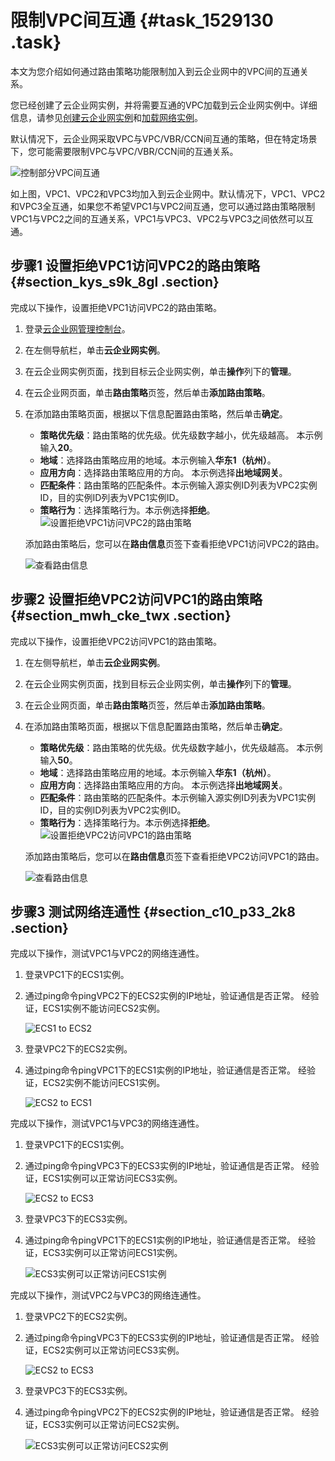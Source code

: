 # 限制VPC间互通 {#task_1529130 .task}

本文为您介绍如何通过路由策略功能限制加入到云企业网中的VPC间的互通关系。

您已经创建了云企业网实例，并将需要互通的VPC加载到云企业网实例中。详细信息，请参见[创建云企业网实例](../../../../cn.zh-CN/用户指南/管理云企业网实例/创建云企业网实例.md#)和[加载网络实例](../../../../cn.zh-CN/用户指南/管理网络实例/加载网络实例.md#)。

默认情况下，云企业网采取VPC与VPC/VBR/CCN间互通的策略，但在特定场景下，您可能需要限制VPC与VPC/VBR/CCN间的互通关系。

![控制部分VPC间互通](http://static-aliyun-doc.oss-cn-hangzhou.aliyuncs.com/assets/img/1214245/156645490554271_zh-CN.png)

如上图，VPC1、VPC2和VPC3均加入到云企业网中。默认情况下，VPC1、VPC2和VPC3全互通，如果您不希望VPC1与VPC2间互通，您可以通过路由策略限制VPC1与VPC2之间的互通关系，VPC1与VPC3、VPC2与VPC3之间依然可以互通。

## 步骤1 设置拒绝VPC1访问VPC2的路由策略 {#section_kys_s9k_8gl .section}

完成以下操作，设置拒绝VPC1访问VPC2的路由策略。

1.  登录[云企业网管理控制台](https://cen.console.aliyun.com/)。
2.  在左侧导航栏，单击**云企业网实例**。
3.  在云企业网实例页面，找到目标云企业网实例，单击**操作**列下的**管理**。
4.  在云企业网页面，单击**路由策略**页签，然后单击**添加路由策略**。
5.  在添加路由策略页面，根据以下信息配置路由策略，然后单击**确定**。 

    -   **策略优先级**：路由策略的优先级。优先级数字越小，优先级越高。 本示例输入**20**。
    -   **地域**：选择路由策略应用的地域。本示例输入**华东1（杭州）**。
    -   **应用方向**：选择路由策略应用的方向。 本示例选择**出地域网关**。
    -   **匹配条件**：路由策略的匹配条件。本示例输入源实例ID列表为VPC2实例ID，目的实例ID列表为VPC1实例ID。
    -   **策略行为**：选择策略行为。本示例选择**拒绝**。
    ![设置拒绝VPC1访问VPC2的路由策略](http://static-aliyun-doc.oss-cn-hangzhou.aliyuncs.com/assets/img/1214245/156645490655409_zh-CN.png)

    添加路由策略后，您可以在**路由信息**页签下查看拒绝VPC1访问VPC2的路由。

    ![查看路由信息](http://static-aliyun-doc.oss-cn-hangzhou.aliyuncs.com/assets/img/1214245/156645490655414_zh-CN.png)


## 步骤2 设置拒绝VPC2访问VPC1的路由策略 {#section_mwh_cke_twx .section}

完成以下操作，设置拒绝VPC2访问VPC1的路由策略。

1.  在左侧导航栏，单击**云企业网实例**。
2.  在云企业网实例页面，找到目标云企业网实例，单击**操作**列下的**管理**。
3.  在云企业网页面，单击**路由策略**页签，然后单击**添加路由策略**。
4.  在添加路由策略页面，根据以下信息配置路由策略，然后单击**确定**。 

    -   **策略优先级**：路由策略的优先级。优先级数字越小，优先级越高。 本示例输入**50**。
    -   **地域**：选择路由策略应用的地域。本示例输入**华东1（杭州）**。
    -   **应用方向**：选择路由策略应用的方向。 本示例选择**出地域网关**。
    -   **匹配条件**：路由策略的匹配条件。本示例输入源实例ID列表为VPC1实例ID，目的实例ID列表为VPC2实例ID。
    -   **策略行为**：选择策略行为。本示例选择**拒绝**。
    ![设置拒绝VPC2访问VPC1的路由策略](http://static-aliyun-doc.oss-cn-hangzhou.aliyuncs.com/assets/img/1214245/156645490655415_zh-CN.png)

    添加路由策略后，您可以在**路由信息**页签下查看拒绝VPC2访问VPC1的路由。

    ![查看路由信息](http://static-aliyun-doc.oss-cn-hangzhou.aliyuncs.com/assets/img/1214245/156645490655416_zh-CN.png)


## 步骤3 测试网络连通性 {#section_c10_p33_2k8 .section}

完成以下操作，测试VPC1与VPC2的网络连通性。

1.  登录VPC1下的ECS1实例。
2.  通过ping命令pingVPC2下的ECS2实例的IP地址，验证通信是否正常。 经验证，ECS1实例不能访问ECS2实例。

    ![ECS1 to ECS2](http://static-aliyun-doc.oss-cn-hangzhou.aliyuncs.com/assets/img/1214245/156645490654751_zh-CN.png)

3.  登录VPC2下的ECS2实例。
4.  通过ping命令pingVPC1下的ECS1实例的IP地址，验证通信是否正常。 经验证，ECS2实例不能访问ECS1实例。

    ![ECS2 to ECS1](http://static-aliyun-doc.oss-cn-hangzhou.aliyuncs.com/assets/img/1214245/156645490754752_zh-CN.png)


完成以下操作，测试VPC1与VPC3的网络连通性。

1.  登录VPC1下的ECS1实例。
2.  通过ping命令pingVPC3下的ECS3实例的IP地址，验证通信是否正常。 经验证，ECS1实例可以正常访问ECS3实例。

    ![ECS2 to ECS3](http://static-aliyun-doc.oss-cn-hangzhou.aliyuncs.com/assets/img/1214245/156645490754778_zh-CN.png)

3.  登录VPC3下的ECS3实例。
4.  通过ping命令pingVPC1下的ECS1实例的IP地址，验证通信是否正常。 经验证，ECS3实例可以正常访问ECS1实例。

    ![ECS3实例可以正常访问ECS1实例](http://static-aliyun-doc.oss-cn-hangzhou.aliyuncs.com/assets/img/1214245/156645490754781_zh-CN.png)


完成以下操作，测试VPC2与VPC3的网络连通性。

1.  登录VPC2下的ECS2实例。
2.  通过ping命令pingVPC3下的ECS3实例的IP地址，验证通信是否正常。 经验证，ECS2实例可以正常访问ECS3实例。

    ![ECS2 to ECS3](http://static-aliyun-doc.oss-cn-hangzhou.aliyuncs.com/assets/img/1214245/156645490754778_zh-CN.png)

3.  登录VPC3下的ECS3实例。
4.  通过ping命令pingVPC2下的ECS2实例的IP地址，验证通信是否正常。 经验证，ECS3实例可以正常访问ECS2实例。

    ![ECS3实例可以正常访问ECS2实例](http://static-aliyun-doc.oss-cn-hangzhou.aliyuncs.com/assets/img/1214245/156645490754768_zh-CN.png)


